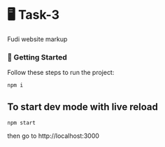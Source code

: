 # 🖥 Task-3

Fudi website markup

### 🚀 Getting Started

Follow these steps to run the project:

```
npm i
```

## To start dev mode with live reload

```
npm start
```

then go to http://localhost:3000
